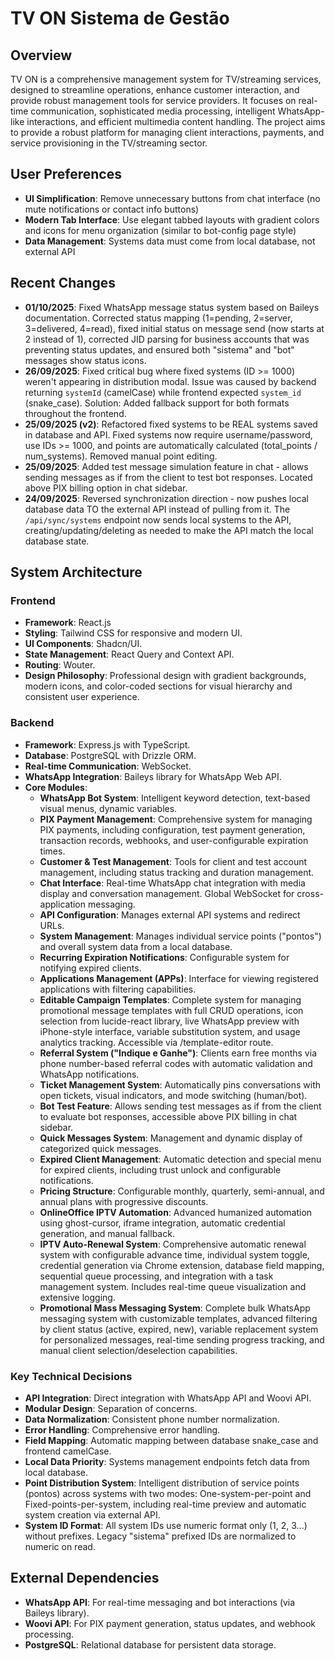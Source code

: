 # TV ON Sistema de Gestão

## Overview
TV ON is a comprehensive management system for TV/streaming services, designed to streamline operations, enhance customer interaction, and provide robust management tools for service providers. It focuses on real-time communication, sophisticated media processing, intelligent WhatsApp-like interactions, and efficient multimedia content handling. The project aims to provide a robust platform for managing client interactions, payments, and service provisioning in the TV/streaming sector.

## User Preferences
- **UI Simplification**: Remove unnecessary buttons from chat interface (no mute notifications or contact info buttons)
- **Modern Tab Interface**: Use elegant tabbed layouts with gradient colors and icons for menu organization (similar to bot-config page style)
- **Data Management**: Systems data must come from local database, not external API

## Recent Changes
- **01/10/2025**: Fixed WhatsApp message status system based on Baileys documentation. Corrected status mapping (1=pending, 2=server, 3=delivered, 4=read), fixed initial status on message send (now starts at 2 instead of 1), corrected JID parsing for business accounts that was preventing status updates, and ensured both "sistema" and "bot" messages show status icons.
- **26/09/2025**: Fixed critical bug where fixed systems (ID >= 1000) weren't appearing in distribution modal. Issue was caused by backend returning `systemId` (camelCase) while frontend expected `system_id` (snake_case). Solution: Added fallback support for both formats throughout the frontend.
- **25/09/2025 (v2)**: Refactored fixed systems to be REAL systems saved in database and API. Fixed systems now require username/password, use IDs >= 1000, and points are automatically calculated (total_points / num_systems). Removed manual point editing.
- **25/09/2025**: Added test message simulation feature in chat - allows sending messages as if from the client to test bot responses. Located above PIX billing option in chat sidebar.
- **24/09/2025**: Reversed synchronization direction - now pushes local database data TO the external API instead of pulling from it. The `/api/sync/systems` endpoint now sends local systems to the API, creating/updating/deleting as needed to make the API match the local database state.

## System Architecture

### Frontend
- **Framework**: React.js
- **Styling**: Tailwind CSS for responsive and modern UI.
- **UI Components**: Shadcn/UI.
- **State Management**: React Query and Context API.
- **Routing**: Wouter.
- **Design Philosophy**: Professional design with gradient backgrounds, modern icons, and color-coded sections for visual hierarchy and consistent user experience.

### Backend
- **Framework**: Express.js with TypeScript.
- **Database**: PostgreSQL with Drizzle ORM.
- **Real-time Communication**: WebSocket.
- **WhatsApp Integration**: Baileys library for WhatsApp Web API.
- **Core Modules**:
    - **WhatsApp Bot System**: Intelligent keyword detection, text-based visual menus, dynamic variables.
    - **PIX Payment Management**: Comprehensive system for managing PIX payments, including configuration, test payment generation, transaction records, webhooks, and user-configurable expiration times.
    - **Customer & Test Management**: Tools for client and test account management, including status tracking and duration management.
    - **Chat Interface**: Real-time WhatsApp chat integration with media display and conversation management. Global WebSocket for cross-application messaging.
    - **API Configuration**: Manages external API systems and redirect URLs.
    - **System Management**: Manages individual service points ("pontos") and overall system data from a local database.
    - **Recurring Expiration Notifications**: Configurable system for notifying expired clients.
    - **Applications Management (APPs)**: Interface for viewing registered applications with filtering capabilities.
    - **Editable Campaign Templates**: Complete system for managing promotional message templates with full CRUD operations, icon selection from lucide-react library, live WhatsApp preview with iPhone-style interface, variable substitution system, and usage analytics tracking. Accessible via /template-editor route.
    - **Referral System ("Indique e Ganhe")**: Clients earn free months via phone number-based referral codes with automatic validation and WhatsApp notifications.
    - **Ticket Management System**: Automatically pins conversations with open tickets, visual indicators, and mode switching (human/bot).
    - **Bot Test Feature**: Allows sending test messages as if from the client to evaluate bot responses, accessible above PIX billing in chat sidebar.
    - **Quick Messages System**: Management and dynamic display of categorized quick messages.
    - **Expired Client Management**: Automatic detection and special menu for expired clients, including trust unlock and configurable notifications.
    - **Pricing Structure**: Configurable monthly, quarterly, semi-annual, and annual plans with progressive discounts.
    - **OnlineOffice IPTV Automation**: Advanced humanized automation using ghost-cursor, iframe integration, automatic credential generation, and manual fallback.
    - **IPTV Auto-Renewal System**: Comprehensive automatic renewal system with configurable advance time, individual system toggle, credential generation via Chrome extension, database field mapping, sequential queue processing, and integration with a task management system. Includes real-time queue visualization and extensive logging.
    - **Promotional Mass Messaging System**: Complete bulk WhatsApp messaging system with customizable templates, advanced filtering by client status (active, expired, new), variable replacement system for personalized messages, real-time sending progress tracking, and manual client selection/deselection capabilities.

### Key Technical Decisions
- **API Integration**: Direct integration with WhatsApp API and Woovi API.
- **Modular Design**: Separation of concerns.
- **Data Normalization**: Consistent phone number normalization.
- **Error Handling**: Comprehensive error handling.
- **Field Mapping**: Automatic mapping between database snake_case and frontend camelCase.
- **Local Data Priority**: Systems management endpoints fetch data from local database.
- **Point Distribution System**: Intelligent distribution of service points (pontos) across systems with two modes: One-system-per-point and Fixed-points-per-system, including real-time preview and automatic system creation via external API.
- **System ID Format**: All system IDs use numeric format only (1, 2, 3...) without prefixes. Legacy "sistema" prefixed IDs are normalized to numeric on read.

## External Dependencies
- **WhatsApp API**: For real-time messaging and bot interactions (via Baileys library).
- **Woovi API**: For PIX payment generation, status updates, and webhook processing.
- **PostgreSQL**: Relational database for persistent data storage.